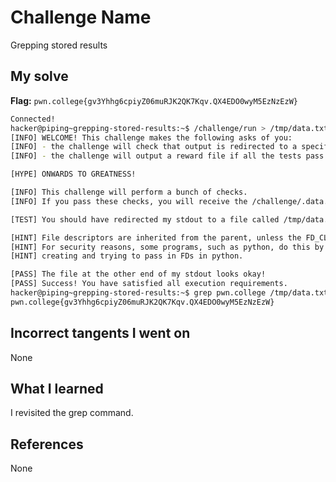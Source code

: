 # Challenge Name
Grepping stored results

## My solve
**Flag:** `pwn.college{gv3Yhhg6cpiyZ06muRJK2QK7Kqv.QX4EDO0wyM5EzNzEzW}`


```bash
Connected!
hacker@piping~grepping-stored-results:~$ /challenge/run > /tmp/data.txt
[INFO] WELCOME! This challenge makes the following asks of you:
[INFO] - the challenge will check that output is redirected to a specific file path : /tmp/data.txt
[INFO] - the challenge will output a reward file if all the tests pass : /challenge/.data.txt

[HYPE] ONWARDS TO GREATNESS!

[INFO] This challenge will perform a bunch of checks.
[INFO] If you pass these checks, you will receive the /challenge/.data.txt file.

[TEST] You should have redirected my stdout to a file called /tmp/data.txt. Checking...

[HINT] File descriptors are inherited from the parent, unless the FD_CLOEXEC is set by the parent on the file descriptor.
[HINT] For security reasons, some programs, such as python, do this by default in certain cases. Be careful if you are
[HINT] creating and trying to pass in FDs in python.

[PASS] The file at the other end of my stdout looks okay!
[PASS] Success! You have satisfied all execution requirements.
hacker@piping~grepping-stored-results:~$ grep pwn.college /tmp/data.txt
pwn.college{gv3Yhhg6cpiyZ06muRJK2QK7Kqv.QX4EDO0wyM5EzNzEzW}


```

## Incorrect tangents I went on
None

## What I learned
I revisited the grep command.

## References 
None
